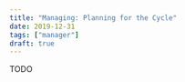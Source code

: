 ```yaml
---
title: "Managing: Planning for the Cycle"
date: 2019-12-31
tags: ["manager"]
draft: true
---
```


TODO
